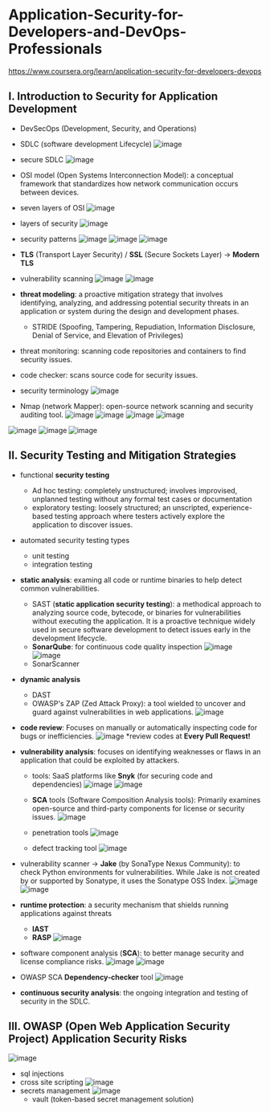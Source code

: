 # Application-Security-for-Developers-and-DevOps-Professionals
https://www.coursera.org/learn/application-security-for-developers-devops

## I. Introduction to Security for Application Development
- DevSecOps (Development, Security, and Operations)
- SDLC (software development Lifecycle)
  ![image](https://github.com/user-attachments/assets/f1bc7d30-0a29-4f1d-aa3a-18ee247f66ad)
- secure SDLC
  ![image](https://github.com/user-attachments/assets/3036dece-7c38-44ef-a44f-fbb1745f5c39)

- OSI model (Open Systems Interconnection Model): a conceptual framework that standardizes how network communication occurs between devices.
- seven layers of OSI
  ![image](https://github.com/user-attachments/assets/4bf6f998-19f1-40bf-a157-8b0e7c957cae)

- layers of security
  ![image](https://github.com/user-attachments/assets/422b0c6b-8644-4af0-9813-50b8ec285b14)

- security patterns
  ![image](https://github.com/user-attachments/assets/9006d5f0-089e-4b4e-a01e-ebb54b7220a5)
![image](https://github.com/user-attachments/assets/075d86bb-c100-4ade-b8eb-3224f7348380)
![image](https://github.com/user-attachments/assets/a8850394-bca5-4bae-a9b7-97282bb25cd4)

- **TLS** (Transport Layer Security)  / **SSL** (Secure Sockets Layer) -> **Modern TLS**

- vulnerability scanning
  ![image](https://github.com/user-attachments/assets/94fdd58d-f5f9-48b8-a6d4-bf358a4d0e11)
![image](https://github.com/user-attachments/assets/a7a8139a-92b8-4fc6-b939-5c7d4007d1d2)

- **threat modeling**: a proactive mitigation strategy that involves identifying, analyzing, and addressing potential security threats in an application or system during the design and development phases.
  - STRIDE (Spoofing, Tampering, Repudiation, Information Disclosure, Denial of Service, and Elevation of Privileges)
- threat monitoring: scanning code repositories and containers to find security issues.
- code checker: scans source code for security issues.

- security terminology
  ![image](https://github.com/user-attachments/assets/29a6fae9-4c38-4c34-83f4-7420ad5d0664)
- Nmap (network Mapper): open-source network scanning and security auditing tool.
![image](https://github.com/user-attachments/assets/12316163-4cc6-4503-90ca-e0891edb2b13)
![image](https://github.com/user-attachments/assets/eea8204c-c218-4194-9779-fa594f5b9ebf)
![image](https://github.com/user-attachments/assets/1549b2a5-27a3-4c12-8dea-6e1bb4231c25)
![image](https://github.com/user-attachments/assets/9192b696-884e-40f1-aa0a-9f151a53ce81)

![image](https://github.com/user-attachments/assets/9aa2d08c-0d32-412c-8449-9aaf8f78cfd0)
![image](https://github.com/user-attachments/assets/3cc2315e-7209-4ad4-9c85-0419be800373)
![image](https://github.com/user-attachments/assets/1839c18f-021a-419d-93fc-d603ccad8394)

## II. Security Testing and Mitigation Strategies

- functional **security testing**
  - Ad hoc testing: completely unstructured; involves improvised, unplanned testing without any formal test cases or documentation
  - exploratory testing: loosely structured; an unscripted, experience-based testing approach where testers actively explore the application to discover issues. 
- automated security testing types
  - unit testing
  - integration testing
  
- **static analysis**: examing all code or runtime binaries to help detect common vulnerabilities.
  - SAST (**static application security testing**): a methodical approach to analyzing source code, bytecode, or binaries for vulnerabilities without executing the application. It is a proactive technique widely used in secure software development to detect issues early in the development lifecycle.
  - **SonarQube**: for continuous code quality inspection
    ![image](https://github.com/user-attachments/assets/99b560fc-2234-4dfd-8866-17fb73af5333)
    ![image](https://github.com/user-attachments/assets/8548a5d6-c475-4f97-be1b-d32c343fb309)
  - SonarScanner

- **dynamic analysis**
  - DAST
  - OWASP's ZAP (Zed Attack Proxy): a tool wielded to uncover and guard against vulnerabilities in web applications. 
![image](https://github.com/user-attachments/assets/4f03b3b3-801f-4372-aba6-1c86f1b4ad1a)

- **code review**: Focuses on manually or automatically inspecting code for bugs or inefficiencies.
  ![image](https://github.com/user-attachments/assets/1ea65051-cd0a-46a6-8d20-b79a2e97b3db)
  *review codes at **Every Pull Request!**

- **vulnerability analysis**: focuses on identifying weaknesses or flaws in an application that could be exploited by attackers.
  - tools: SaaS platforms like **Snyk** (for securing code and dependencies)
    ![image](https://github.com/user-attachments/assets/89fafb5f-e6dd-4acc-a1be-b1929b9adbb8)
    ![image](https://github.com/user-attachments/assets/da493775-a678-450f-aea2-005f70c9c836)


  - **SCA** tools (Software Composition Analysis tools): Primarily examines open-source and third-party components for license or security issues.
  ![image](https://github.com/user-attachments/assets/ca1fdaae-17a6-45cb-a739-82714be25ea7)

  - penetration tools
  ![image](https://github.com/user-attachments/assets/3899c0f0-da37-49ef-ab41-301b4954d358)

  - defect tracking tool
  ![image](https://github.com/user-attachments/assets/94f60c34-e3cc-444e-8782-548b0aa1285b)

- vulnerability scanner -> **Jake** (by SonaType Nexus Community):  to check Python environments for vulnerabilities. While Jake is not created by or supported by Sonatype, it uses the Sonatype OSS Index.
![image](https://github.com/user-attachments/assets/4487ead0-a4ec-4048-9490-a1038afbfb20)
![image](https://github.com/user-attachments/assets/eb2044d2-4999-4945-a098-1192c7b4678b)

- **runtime protection**: a security mechanism that shields running applications against threats
  - **IAST**
  - **RASP**
  ![image](https://github.com/user-attachments/assets/f33d2ee7-d875-487b-b457-351ff61f2298)

- software component analysis (**SCA**): to better manage security and license compliance risks.
  ![image](https://github.com/user-attachments/assets/7586e3b5-ae43-489d-b37c-98dc6b5c41e3)
  ![image](https://github.com/user-attachments/assets/200ff7c9-8d75-4a17-a8fe-1862dafc050d)



 -  OWASP SCA **Dependency-checker** tool
![image](https://github.com/user-attachments/assets/c6eb861e-c90b-4895-bec4-683bec409959)

- **continuous security analysis**: the ongoing integration and testing of security in the SDLC.



## III. OWASP (Open Web Application Security Project) Application Security Risks

![image](https://github.com/user-attachments/assets/f844b9a3-934b-43dc-898c-aa6eb13011c6)

- sql injections
- cross site scripting
  ![image](https://github.com/user-attachments/assets/2cfbded1-7e51-455b-baf6-10408fc287a8)
- secrets management
  ![image](https://github.com/user-attachments/assets/a8e49d1d-034b-4a52-a5bb-d7361d99d34d)
    - vault (token-based secret management solution)





